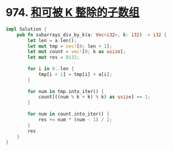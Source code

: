# 974. [和可被 K 整除的子数组](https://leetcode-cn.com/problems/subarray-sums-divisible-by-k/)

```rust
impl Solution {
    pub fn subarrays_div_by_k(a: Vec<i32>, k: i32) -> i32 {
        let len = a.len();
        let mut tmp = vec![0; len + 1];
        let mut count = vec![0; k as usize];
        let mut res = 0i32;
        
        for i in 0..len {
            tmp[i + 1] = tmp[i] + a[i];
        }
        
        for num in tmp.into_iter() {
            count[((num % k + k) % k) as usize] += 1;
        }
        
        for num in count.into_iter() {
            res += num * (num - 1) / 2;
        }
        res
    }
}
```

